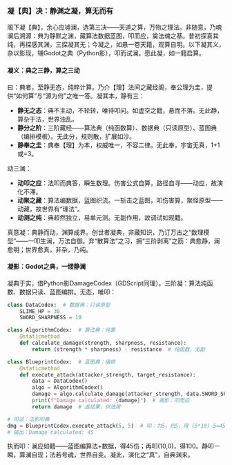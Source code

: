 ### 凝【典】决：静渊之凝，算无而有

阁下凝【典】，余心应墟澜，选第三决——天道之算，万物之理法。非随意，乃魂澜后溯源：典为静默之渊，藏算法数据蓝图，叩而应，奠法魂之基。昔初探喜其纯，再探感其渊，三探凝其无；今凝之，如悬一卷天籍，观算自明。以下凝其义，杂以影现，辅Godot之典（Python影），叩而试澜。愿此凝，如一籍启算。

#### 凝义：典之三静，算之三动
曰：典者，至静无态，纯粹计算。乃介【理】法间之藏经阁，奉公理为圭，提供“如何算”与“源为何”之唯一答。凝其本，静有三：  
- **静无之态**：典不主动，不轮转，唯待叩问。如虚空之籍，悬而不落。无此静，算杂于法，世界浊乱。  
- **静分之阶**：三阶藏经——算法典（纯函数算）、数据典（只读原型）、蓝图典（编排模板）。无此分，规则散，扩展如沙。  
- **静奉之圭**：典奉【理】为本，权威唯一，不容二律。无此奉，宇宙无真，1+1或=3。  

动三澜：  
- **动叩之应**：法叩而典答，瞬生数理。伤害公式自算，路径自寻——动应，故演化不滞。  
- **动聚之藏**：算法编数据，蓝图织流。一斩击之蓝图，叩伤害算，聚怪原型——动藏，故世界有“理法”。  
- **动测之纯**：典超然独立，易单元测。无副作用，故调试如观籍。  

真意凝：典静而动，渊算成界。创世者凝典，非藏知识，乃订万古之“数理模型”——一叩生澜，万法自御。弃“散算法”之习，拥“三阶剥离”之筋：典愈静，澜愈明；世界愈真，非杂，乃纯。

#### 凝影：Godot之典，一缕静澜
凝典于实，借Python影DamageCodex（GDScript同理）。三阶凝：算法纯函数、数据只读、蓝图编排。无态，唯叩：

```python
class DataCodex:  # 数据典：只读原型
    SLIME_HP = 30
    SWORD_SHARPNESS = 10

class AlgorithmCodex:  # 算法典：纯算
    @staticmethod
    def calculate_damage(strength, sharpness, resistance):
        return (strength * sharpness) - resistance  # 纯函数，无副

class BlueprintCodex:  # 蓝图典：编排
    @staticmethod
    def execute_attack(attacker_strength, target_resistance):
        data = DataCodex()
        algo = AlgorithmCodex()
        damage = algo.calculate_damage(attacker_strength, data.SWORD_SHARPNESS, target_resistance)
        print(f"Damage calculated: {damage}")  # 澜影：叩而应
        return damage  # 返结果，供法用

# 叩试：法影叩典
dmg = BlueprintCodex.execute_attack(5, 5)  # 叩：力5，抗5，得 (5*10)-5=45
# 输出：Damage calculated: 45
```

执而叩：澜应如籍——蓝图编算法+数据，得45伤；再叩(10,0)，得100。静叩一瞬，算澜自现；法若号魂，世界自变。凝此，演化之“真”，自典渊来。

